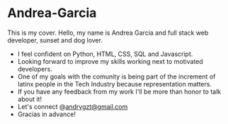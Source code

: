 # Andrea-Garcia
This is my cover.
Hello, my name is Andrea Garcia and full stack web developer, sunset and dog lover.

* I feel confident on Python, HTML, CSS, SQL and Javascript.
* Looking forward to improve my skills working next to motivated developers.
* One of my goals with the comunity is being part of the increment of latinx people in the Tech Industry because representation matters.
* If you have any feedback from my work I'll be more than honor to talk about it!
* Let's connect @andrygzt@gmail.com 
* Gracias in advance!
